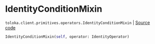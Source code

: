 # IdentityConditionMixin
`toloka.client.primitives.operators.IdentityConditionMixin` | [Source code](https://github.com/Toloka/toloka-kit/blob/v1.0.2/src/client/primitives/operators.py#L175)

```python
IdentityConditionMixin(self, operator: IdentityOperator)
```

